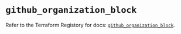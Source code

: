 # `github_organization_block`

Refer to the Terraform Registory for docs: [`github_organization_block`](https://registry.terraform.io/providers/integrations/github/5.24.0/docs/resources/organization_block).
